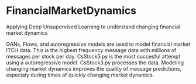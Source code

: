 # FinancialMarketDynamics
Applying Deep Unsupervised Learning to understand changing financial market dynamics

GANs, Flows, and autoregressive models are used to model financial market ITCH data. 
This is the highest frequency message data with millions of messages per stock per day.
CsStock5.py is the most succesful attempt using a autoregressive model. 
CsStock3.py processes the data. Modeling changing market dynamics improves the quality of message predictions, especialy during times of quickly changing market dynamics. 




